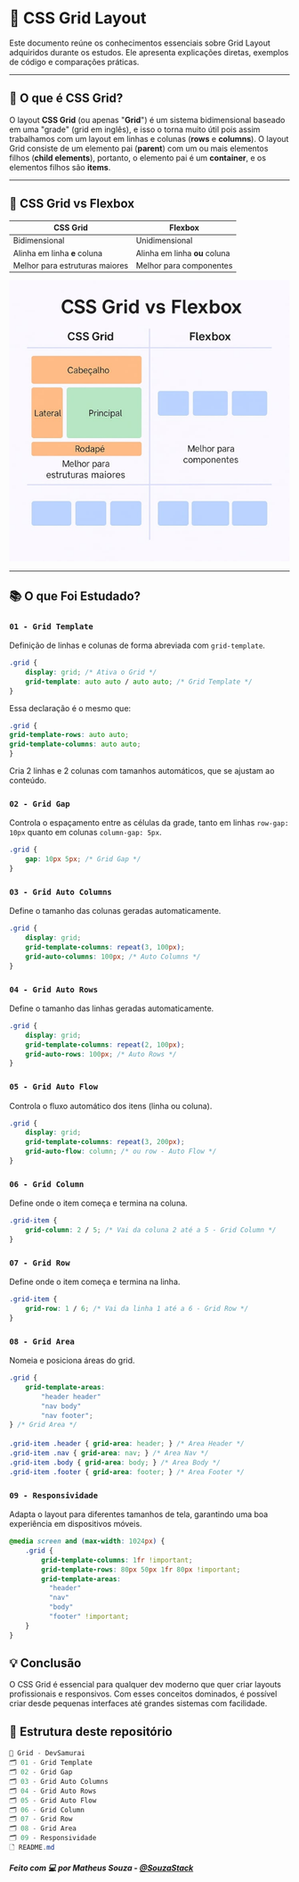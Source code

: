 # 🧩 CSS Grid Layout

Este documento reúne os conhecimentos essenciais sobre Grid Layout adquiridos durante os estudos. Ele apresenta explicações diretas, exemplos de código e comparações práticas.

---

## 📌 O que é CSS Grid?

O layout **CSS Grid** (ou apenas "**Grid**") é um sistema bidimensional baseado em uma "grade" (grid em inglês), e isso o torna muito útil pois assim trabalhamos com um layout em linhas e colunas (**rows** e **columns**). O layout Grid consiste de um elemento pai (**parent**) com um ou mais elementos filhos (**child elements**), portanto, o elemento pai é um **container**, e os elementos filhos são **items**.

---

## 🤔 CSS Grid vs Flexbox

| CSS Grid           | Flexbox             |
|-------------------|----------------------|
| Bidimensional    | Unidimensional        |
| Alinha em linha **e** coluna | Alinha em linha **ou** coluna |
| Melhor para estruturas maiores | Melhor para componentes |

![Comparação CSS Grid vs Flexbox](./assets/comparativo-grid-flexbox.jpg)

---

## 📚 O que Foi Estudado?

### `01 - Grid Template`
Definição de linhas e colunas de forma abreviada com `grid-template`.
```css
.grid {
    display: grid; /* Ativa o Grid */
    grid-template: auto auto / auto auto; /* Grid Template */
}
```
Essa declaração é o mesmo que:
```css
.grid {
grid-template-rows: auto auto;
grid-template-columns: auto auto;
}
```
Cria 2 linhas e 2 colunas com tamanhos automáticos, que se ajustam ao conteúdo.

### `02 - Grid Gap`
Controla o espaçamento entre as células da grade, tanto em linhas `row-gap: 10px` quanto em colunas `column-gap: 5px`.
```css
.grid {
    gap: 10px 5px; /* Grid Gap */
}
```

### `03 - Grid Auto Columns`
Define o tamanho das colunas geradas automaticamente.
```css
.grid {
    display: grid;
    grid-template-columns: repeat(3, 100px);
    grid-auto-columns: 100px; /* Auto Columns */
}
```

### `04 - Grid Auto Rows`
Define o tamanho das linhas geradas automaticamente.
```css
.grid {
    display: grid;
    grid-template-columns: repeat(2, 100px);
    grid-auto-rows: 100px; /* Auto Rows */
}
```

### `05 - Grid Auto Flow`
Controla o fluxo automático dos itens (linha ou coluna).
```css
.grid {
    display: grid;
    grid-template-columns: repeat(3, 200px);
    grid-auto-flow: column; /* ou row - Auto Flow */
}
```

### `06 - Grid Column`
Define onde o item começa e termina na coluna.
```css
.grid-item {
    grid-column: 2 / 5; /* Vai da coluna 2 até a 5 - Grid Column */
}
```

### `07 - Grid Row`
Define onde o item começa e termina na linha.
```css
.grid-item {
    grid-row: 1 / 6; /* Vai da linha 1 até a 6 - Grid Row */
}
```

### `08 - Grid Area`
Nomeia e posiciona áreas do grid.
```css
.grid {
    grid-template-areas: 
        "header header"
        "nav body"
        "nav footer";
} /* Grid Area */

.grid-item .header { grid-area: header; } /* Area Header */
.grid-item .nav { grid-area: nav; } /* Area Nav */
.grid-item .body { grid-area: body; } /* Area Body */
.grid-item .footer { grid-area: footer; } /* Area Footer */
```

### `09 - Responsividade`
Adapta o layout para diferentes tamanhos de tela, garantindo uma boa experiência em dispositivos móveis.
```css
@media screen and (max-width: 1024px) {
    .grid {
        grid-template-columns: 1fr !important;
        grid-template-rows: 80px 50px 1fr 80px !important;
        grid-template-areas:
          "header"
          "nav"
          "body"
          "footer" !important;
    }
}
```

## 💡 Conclusão

O CSS Grid é essencial para qualquer dev moderno que quer criar layouts profissionais e responsivos. Com esses conceitos dominados, é possível criar desde pequenas interfaces até grandes sistemas com facilidade.

## 📁 Estrutura deste repositório
```c#
📆 Grid - DevSamurai
🗂️ 01 - Grid Template
🗂️ 02 - Grid Gap
🗂️ 03 - Grid Auto Columns
🗂️ 04 - Grid Auto Rows
🗂️ 05 - Grid Auto Flow
🗂️ 06 - Grid Column
🗂️ 07 - Grid Row
🗂️ 08 - Grid Area
🗂️ 09 - Responsividade
🗋 README.md
```

##### Feito com 💻 por **Matheus Souza** - [@SouzaStack](https://github.com/SouzaStack)